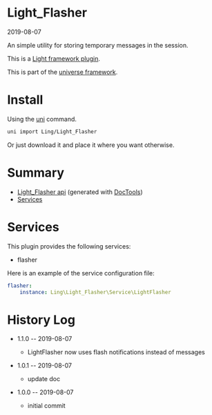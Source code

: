 Light_Flasher
===========
2019-08-07



An simple utility for storing temporary messages in the session.

This is a [Light framework plugin](https://github.com/lingtalfi/Light/blob/master/doc/pages/plugin.md).




This is part of the [universe framework](https://github.com/karayabin/universe-snapshot).


Install
==========
Using the [uni](https://github.com/lingtalfi/universe-naive-importer) command.
```bash
uni import Ling/Light_Flasher
```

Or just download it and place it where you want otherwise.






Summary
===========
- [Light_Flasher api](https://github.com/lingtalfi/Light_Flasher/blob/master/doc/api/Ling/Light_Flasher.md) (generated with [DocTools](https://github.com/lingtalfi/DocTools))
- [Services](#services)



Services
=========


This plugin provides the following services:

- flasher


Here is an example of the service configuration file:

```yaml
flasher:
    instance: Ling\Light_Flasher\Service\LightFlasher

```





History Log
=============

- 1.1.0 -- 2019-08-07

    - LightFlasher now uses flash notifications instead of messages
    
- 1.0.1 -- 2019-08-07

    - update doc
    
- 1.0.0 -- 2019-08-07

    - initial commit